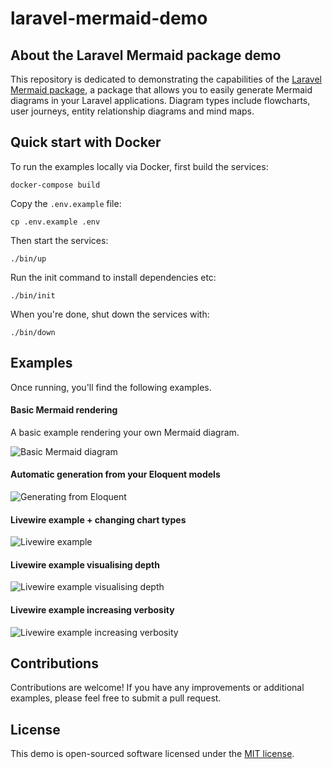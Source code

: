 # laravel-mermaid-demo
 
## About the Laravel Mermaid package demo

This repository is dedicated to demonstrating the capabilities of the [Laravel Mermaid package](https://github.com/icehouse-ventures/laravel-mermaid), a package that allows you to easily generate Mermaid diagrams in your Laravel applications. Diagram types include flowcharts, user journeys, entity relationship diagrams and mind maps.

## Quick start with Docker

To run the examples locally via Docker, first build the services:

```
docker-compose build
```

Copy the `.env.example` file:

```
cp .env.example .env
```

Then start the services:

```
./bin/up
```

Run the init command to install dependencies etc:

```
./bin/init
```

When you're done, shut down the services with:

```
./bin/down
```

## Examples

Once running, you'll find the following examples.

#### Basic Mermaid rendering

A basic example rendering your own Mermaid diagram.

![Basic Mermaid diagram](public/screenshot-basic.png)

#### Automatic generation from your Eloquent models

![Generating from Eloquent](public/screenshot-eloquent.png)

#### Livewire example + changing chart types

![Livewire example](public/screenshot-livewire.gif)

#### Livewire example visualising depth 

![Livewire example visualising depth](public/screenshot-depth.gif)

#### Livewire example increasing verbosity

![Livewire example increasing verbosity](public/screenshot-verbosity.gif)

## Contributions

Contributions are welcome! If you have any improvements or additional examples, please feel free to submit a pull request.

## License

This demo is open-sourced software licensed under the [MIT license](https://opensource.org/licenses/MIT).